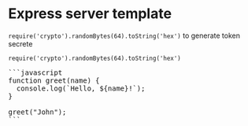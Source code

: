 # Express server template


`require('crypto').randomBytes(64).toString('hex')` to generate token secrete

```require('crypto').randomBytes(64).toString('hex')```

<pre>
```javascript
function greet(name) {
  console.log(`Hello, ${name}!`);
}

greet("John");
```
</pre>